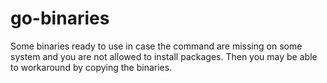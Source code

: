# go-binaries

Some binaries ready to use in case the command are missing on some system and you are not allowed to install packages. Then you may be able to workaround by copying the binaries.
